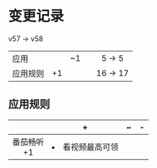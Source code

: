 # 变更记录

v57 -> v58

||||||
|-|:-:|:-:|:-:|:-:|
|应用||~1||5 -> 5|
|应用规则|+1|||16 -> 17|

## 应用规则

||+|~|-|
|:-:|-|-|-|
|番茄畅听<br>+1|<li>看视频最高可领|||
